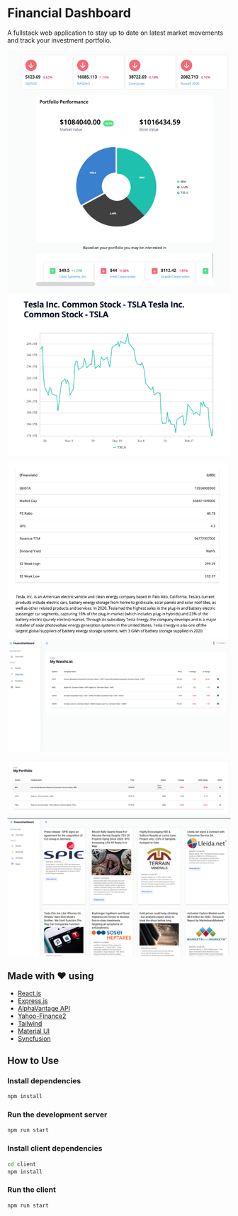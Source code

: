 # Financial Dashboard

A fullstack web application to stay up to date on latest market movements and track your investment portfolio.

![Alt text](images/image-6.png)
![Alt text](images/image.png)

![Alt text](images/image-1.png)
![Alt text](images/image-3.png)

<!-- ![Alt text](image-4.png) -->

![Alt text](images/image-7.png)
![Alt text](images/image-5.png)

## Made with ❤️ using

- [React.js](https://react.dev/)
- [Express.js](https://expressjs.com/)
- [AlphaVantage API](https://www.alphavantage.co/documentation/)
- [Yahoo-Finance2](https://www.npmjs.com/package/yahoo-finance2)
- [Tailwind](https://tailwindcss.com/)
- [Material UI](https://mui.com/material-ui/)
- [Syncfusion](https://www.syncfusion.com/react-components)

## How to Use

### Install dependencies

```bash
npm install
```

### Run the development server

```bash
npm run start
```

### Install client dependencies

```bash
cd client
npm install
```

### Run the client

```bash
npm run start
```
